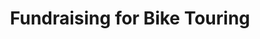---
layout: community
category: community
title: "Fundraising for Bike Touring"
description: "Why all this about fundraising when people take their bike out for a ride? I have admired many who raise funds for a worthy charity, whether they ride an organized fundraising ride or independently as in the case of a cross country tour. "
isTopLevel: false
isSingleLevel: false
isArticle: false
datePublished: 2022-10-04 12:36:00 +0300
dateModified: 2022-10-04 12:36:00 +0300
published: false
---